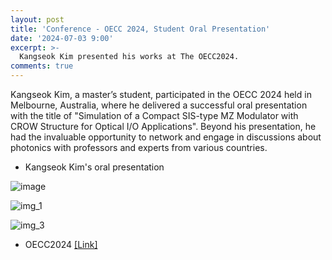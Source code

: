 ```yaml
---
layout: post
title: 'Conference - OECC 2024, Student Oral Presentation'
date: '2024-07-03 9:00'
excerpt: >-
  Kangseok Kim presented his works at The OECC2024.
comments: true
---
```



Kangseok Kim, a master’s student, participated in the OECC 2024 held in Melbourne, Australia, where he delivered a successful oral presentation with the title of "Simulation of a Compact SIS-type MZ Modulator with CROW Structure for Optical I/O Applications". Beyond his presentation, he had the invaluable opportunity to network and engage in discussions about photonics with professors and experts from various countries.

- Kangseok Kim's oral presentation 

![image](https://github.com/user-attachments/assets/59bb1fb2-38f7-4dec-8f4c-3f5cdca83cbe)
  
![img_1](https://github.com/user-attachments/assets/009c9855-af77-4993-b62f-7baa53cfcf34)

![img_3](https://github.com/user-attachments/assets/d21905d2-d2c0-4829-957c-d5a402eb89ee)

- OECC2024 [[Link]](https://oecc2024.com/)
